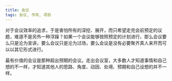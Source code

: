 ```yaml
---
title: 会议
tags: 会议, 书写, 项目
---
```



对于会议效率的追求，于是害怕所有的深挖、展开，而只希望走完会前预定的议题，难道不是另外一种浮躁？如果一个会议能够按照预定的计划进行，那么会议要么只是沦为宣讲，要么会议只是沦为过场，要么会议是没有必要聚齐真人来开而可以以其它形式进行。

最有价值的会议是那种超出预期的会议。走出会议室，大多数人才知道事情和自己想的不一样，才知道其他人的思路、角度、动因、处境、预期和自己设想的并不一样。

